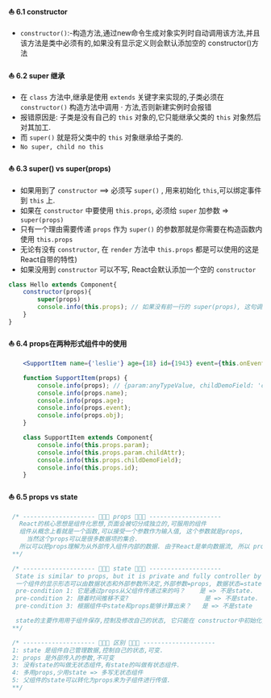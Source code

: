 #### ⛵ 6.1 constructor
- `constructor()`:-构造方法,通过new命令生成对象实列时自动调用该方法,并且该方法是类中必须有的,如果没有显示定义则会默认添加空的 constructor()方法


#### ⛵ 6.2 super 继承
- 在 `class` 方法中,继承是使用 `extends` 关键字来实现的,子类必须在 `constructor()` 构造方法中调用 · 方法,否则新建实例时会报错
- 报错原因是: 子类是没有自己的 `this` 对象的,它只能继承父类的 `this` 对象然后对其加工. 
- 而 `super()` 就是将父类中的 `this` 对象继承给子类的. 
- `No super, child no this`

#### ⛵ 6.3 super() vs super(props)
- 如果用到了 `constructor` ==> 必须写 `super()` , 用来初始化 `this`,可以绑定事件到 `this` 上.
- 如果在 `constructor` 中要使用 `this.props`, 必须给 `super` 加参数 => `super(props)` 
- 只有一个理由需要传递 `props` 作为 `super()` 的参数那就是你需要在构造函数内使用 `this.props`
- 无论有没有 `constructor`, 在 `render` 方法中 `this.props` 都是可以使用的这是React自带的特性)
- 如果没用到 `constructor` 可以不写, React会默认添加一个空的 `constructor`
```js
class Hello extends Component{
    constructor(props){
        super(props)
        console.info(this.props); // 如果没有前一行的 super(props), 这句调用会出错
    }
}
```

#### ⛵ 6.4 props在两种形式组件中的使用
```jsx
    <SupportItem name={'leslie'} age={18} id={1943} event={this.onEventHandle} obj={id:1, gender:'male'}></SupportItem>

    function SupportItem(props) {
        console.info(props); // {param:anyTypeValue, childDemoField: 'childDemoField', id:"1943"}
        console.info(props.name);
        console.info(props.age);
        console.info(props.event);
        console.info(props.obj);
    }

    class SupportItem extends Component{
        console.info(this.props.param);
        console.info(this.props.param.childAttr);
        console.info(this.props.childDemoField);
        console.info(this.props.id);
    }
```

#### ⛵ 6.5 props vs state

 ```javascript
  /* -------------------- 🎃🎃🎃 props 🎃🎃🎃 --------------------
    React的核心思想是组件化思想,页面会被切分成独立的,可服用的组件
    组件从概念上看就是一个函数,可以接受一个参数作为输入值, 这个参数就是props,
      当然这个props可以是很多数据项的集合.
    所以可以把props理解为从外部传入组件内部的数据. 由于React是单向数据流, 所以 props 基本上就是父组件向子组件传递的数据.
  **/

  /* -------------------- 🎃🎃🎃 state 🎃🎃🎃 --------------------
   State is similar to props, but it is private and fully controller by the component.
   一个组件的显示形态可以由数据状态和外部参数所决定,外部参数=props, 数据状态=state.
   pre-condition 1: 它是通过props从父组件传递过来的吗？    是 => 不是state.
   pre-condition 2: 随着时间推移不变?                     是 => 不是state.
   pre-condition 3: 根据组件中state和props能够计算出来？   是 => 不是state

   state的主要作用用于组件保存,控制及修改自己的状态, 它只能在 constructor中初始化,它是组件的私有属性,不可通过外部访问和修改,只能通过组件内部的this.setState()来修改,修改state属性会导致组件的重新渲染.
  **/

  /* -------------------- 🔗🔗🔗 区别 🔗🔗🔗 --------------------
  1: state 是组件自己管理数据,控制自己的状态,可变.
  2: props 是外部传入的参数,不可变
  3: 没有state的叫做无状态组件,有state的叫做有状态组件.
  4: 多用props,少用state => 多写无状态组件
  5: 父组件的state可以转化为props来为子组件进行传值.
  **/
  ```